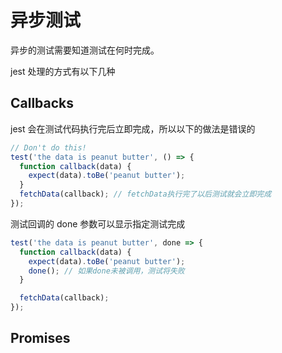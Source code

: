 # 异步测试

异步的测试需要知道测试在何时完成。

jest 处理的方式有以下几种

## Callbacks

jest 会在测试代码执行完后立即完成，所以以下的做法是错误的

```js
// Don't do this!
test('the data is peanut butter', () => {
  function callback(data) {
    expect(data).toBe('peanut butter');
  }
  fetchData(callback); // fetchData执行完了以后测试就会立即完成
});
```

测试回调的 done 参数可以显示指定测试完成

```js
test('the data is peanut butter', done => {
  function callback(data) {
    expect(data).toBe('peanut butter');
    done(); // 如果done未被调用，测试将失败
  }

  fetchData(callback);
});
```

## Promises


